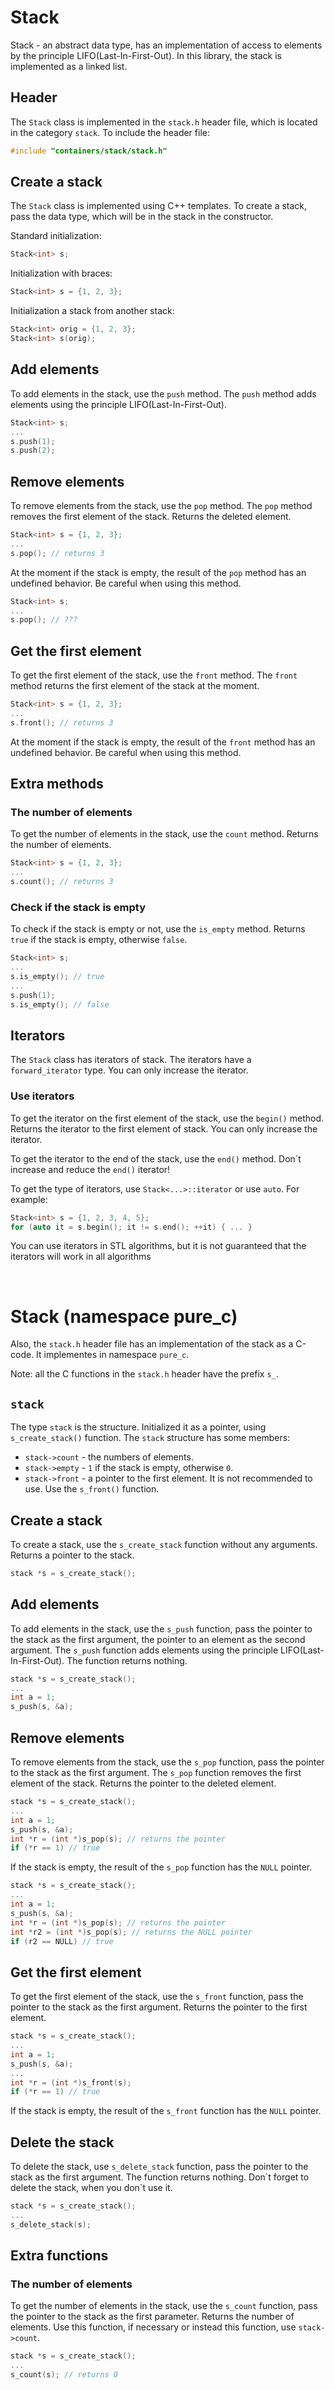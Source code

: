 # Stack

Stack - an abstract data type, has an implementation of access to elements by the principle LIFO(Last-In-First-Out). 
In this library, the stack is implemented as a linked list.

## Header

The `Stack` class is implemented in the `stack.h` header file, which is located in the category `stack`. 
To include the header file:

```cpp
#include "containers/stack/stack.h"
```

## Create a stack

The `Stack` class is implemented using C++ templates. 
To create a stack, pass the data type, which will be in the stack in the constructor.

Standard initialization:

```cpp
Stack<int> s;
```

Initialization with braces:

```cpp
Stack<int> s = {1, 2, 3};
```

Initialization a stack from another stack:

```cpp
Stack<int> orig = {1, 2, 3};
Stack<int> s(orig);
```

## Add elements

To add elements in the stack, use the `push` method. The `push` method adds elements using the principle LIFO(Last-In-First-Out). 

```cpp
Stack<int> s;
...
s.push(1);
s.push(2);
```

## Remove elements

To remove elements from the stack, use the `pop` method. The `pop` method removes the first element of the stack.
Returns the deleted element.

```cpp
Stack<int> s = {1, 2, 3};
...
s.pop(); // returns 3
```

At the moment if the stack is empty, the result of the `pop` method has an undefined behavior. 
Be careful when using this method.

```cpp
Stack<int> s;
...
s.pop(); // ???
```

## Get the first element

To get the first element of the stack, use the `front` method. The `front` method returns the first element of the stack
at the moment.

```cpp
Stack<int> s = {1, 2, 3};
...
s.front(); // returns 3
```

At the moment if the stack is empty, the result of the `front` method has an undefined behavior. 
Be careful when using this method.

## Extra methods

### The number of elements

To get the number of elements in the stack, use the `count` method. Returns the number of elements.

```cpp
Stack<int> s = {1, 2, 3};
...
s.count(); // returns 3
```

### Check if the stack is empty

To check if the stack is empty or not, use the `is_empty` method. Returns `true` if the stack is empty, otherwise `false`.

```cpp
Stack<int> s;
...
s.is_empty(); // true
...
s.push(1);
s.is_empty(); // false
```

## Iterators

The `Stack` class has iterators of stack. The iterators have a `forward_iterator` type. 
You can only increase the iterator.

### Use iterators

To get the iterator on the first element of the stack, use the `begin()` method. 
Returns the iterator to the first element of stack. You can only increase the iterator.

To get the iterator to the end of the stack, use the `end()` method. 
Don\`t increase and reduce the `end()` iterator! 

To get the type of iterators, use `Stack<...>::iterator` or use `auto`. 
For example:

```cpp
Stack<int> s = {1, 2, 3, 4, 5};
for (auto it = s.begin(); it != s.end(); ++it) { ... }
```
You can use iterators in STL algorithms, but it is not guaranteed that the iterators will work in all algorithms

<br>

# Stack (namespace pure_c)

Also, the `stack.h` header file has an implementation of the stack as a C-code. It implementes in namespace `pure_c`.

Note: all the C functions in the `stack.h` header have the prefix `s_`.

## `stack`

The type `stack` is the structure. 
Initialized it as a pointer, using `s_create_stack()` function. 
The `stack` structure has some members:
* `stack->count` - the numbers of elements.
* `stack->empty` - `1` if the stack is empty, otherwise `0`.
* `stack->front` -  a pointer to the first element. It is not recommended to use. Use the `s_front()` function.

## Create a stack

To create a stack, use the `s_create_stack` function without any arguments. Returns a pointer to the stack.

```c
stack *s = s_create_stack();
```

## Add elements

To add elements in the stack, use the `s_push` function, pass the pointer to the stack as the first argument, 
the pointer to an element as the second argument. 
The `s_push` function adds elements using the principle LIFO(Last-In-First-Out). 
The function returns nothing.

```c
stack *s = s_create_stack();
...
int a = 1;
s_push(s, &a);
```

## Remove elements

To remove elements from the stack, use the `s_pop` function, pass the pointer to the stack as the first argument. 
The `s_pop` function removes the first element of the stack. 
Returns the pointer to the deleted element.

```c
stack *s = s_create_stack();
...
int a = 1;
s_push(s, &a);
int *r = (int *)s_pop(s); // returns the pointer
if (*r == 1) // true
```

If the stack is empty, the result of the `s_pop` function has the `NULL` pointer.

```c
stack *s = s_create_stack();
...
int a = 1;
s_push(s, &a);
int *r = (int *)s_pop(s); // returns the pointer
int *r2 = (int *)s_pop(s); // returns the NULL pointer
if (r2 == NULL) // true
```

## Get the first element

To get the first element of the stack, use the `s_front` function, pass the pointer to the stack as the first argument. 
Returns the pointer to the first element.

```c
stack *s = s_create_stack();
...
int a = 1;
s_push(s, &a);
...
int *r = (int *)s_front(s);
if (*r == 1) // true
```

If the stack is empty, the result of the `s_front` function has the `NULL` pointer.

## Delete the stack

To delete the stack, use `s_delete_stack` function, pass the pointer to the stack as the first argument. 
The function returns nothing. 
Don\`t forget to delete the stack, when you don\`t use it.
```c
stack *s = s_create_stack();
...
s_delete_stack(s);
```

## Extra functions

### The number of elements

To get the number of elements in the stack, use the `s_count` function, pass the pointer to the stack as the first parameter. 
Returns the number of elements. 
Use this function, if necessary or instead this function, use `stack->count`.
```c
stack *s = s_create_stack();
...
s_count(s); // returns 0
```


